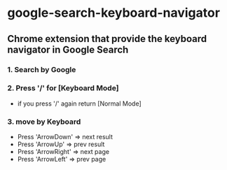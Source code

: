 # google-search-keyboard-navigator

## Chrome extension that provide the keyboard navigator in Google Search

### 1. Search by Google
### 2. Press '/' for [Keyboard Mode]
   * if you press '/' again return [Normal Mode]
### 3. move by Keyboard
* Press 'ArrowDown' => next result
* Press 'ArrowUp' => prev result
* Press 'ArrowRight' => next page
* Press 'ArrowLeft' => prev page

